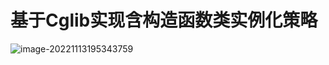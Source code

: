 # 基于Cglib实现含构造函数类实例化策略

![image-20221113195343759](https://typora-imagebed.oss-cn-beijing.aliyuncs.com/img/image-20221113195343759.png)